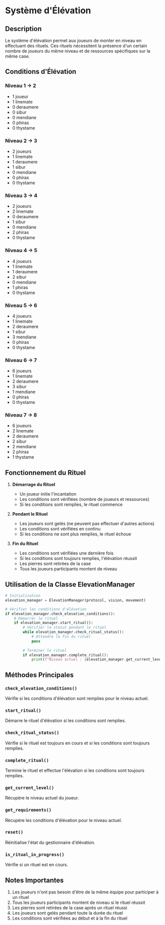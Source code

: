 # Système d'Élévation

## Description
Le système d'élévation permet aux joueurs de monter en niveau en effectuant des rituels. Ces rituels nécessitent la présence d'un certain nombre de joueurs du même niveau et de ressources spécifiques sur la même case.

## Conditions d'Élévation

### Niveau 1 → 2
- 1 joueur
- 1 linemate
- 0 deraumere
- 0 sibur
- 0 mendiane
- 0 phiras
- 0 thystame

### Niveau 2 → 3
- 2 joueurs
- 1 linemate
- 1 deraumere
- 1 sibur
- 0 mendiane
- 0 phiras
- 0 thystame

### Niveau 3 → 4
- 2 joueurs
- 2 linemate
- 0 deraumere
- 1 sibur
- 0 mendiane
- 2 phiras
- 0 thystame

### Niveau 4 → 5
- 4 joueurs
- 1 linemate
- 1 deraumere
- 2 sibur
- 0 mendiane
- 1 phiras
- 0 thystame

### Niveau 5 → 6
- 4 joueurs
- 1 linemate
- 2 deraumere
- 1 sibur
- 3 mendiane
- 0 phiras
- 0 thystame

### Niveau 6 → 7
- 6 joueurs
- 1 linemate
- 2 deraumere
- 3 sibur
- 1 mendiane
- 0 phiras
- 0 thystame

### Niveau 7 → 8
- 6 joueurs
- 2 linemate
- 2 deraumere
- 2 sibur
- 2 mendiane
- 2 phiras
- 1 thystame

## Fonctionnement du Rituel

1. **Démarrage du Rituel**
   - Un joueur initie l'incantation
   - Les conditions sont vérifiées (nombre de joueurs et ressources)
   - Si les conditions sont remplies, le rituel commence

2. **Pendant le Rituel**
   - Les joueurs sont gelés (ne peuvent pas effectuer d'autres actions)
   - Les conditions sont vérifiées en continu
   - Si les conditions ne sont plus remplies, le rituel échoue

3. **Fin du Rituel**
   - Les conditions sont vérifiées une dernière fois
   - Si les conditions sont toujours remplies, l'élévation réussit
   - Les pierres sont retirées de la case
   - Tous les joueurs participants montent de niveau

## Utilisation de la Classe ElevationManager

```python
# Initialisation
elevation_manager = ElevationManager(protocol, vision, movement)

# Vérifier les conditions d'élévation
if elevation_manager.check_elevation_conditions():
    # Démarrer le rituel
    if elevation_manager.start_ritual():
        # Vérifier le statut pendant le rituel
        while elevation_manager.check_ritual_status():
            # Attendre la fin du rituel
            pass
        
        # Terminer le rituel
        if elevation_manager.complete_ritual():
            print(f"Niveau actuel : {elevation_manager.get_current_level()}")
```

## Méthodes Principales

### `check_elevation_conditions()`
Vérifie si les conditions d'élévation sont remplies pour le niveau actuel.

### `start_ritual()`
Démarre le rituel d'élévation si les conditions sont remplies.

### `check_ritual_status()`
Vérifie si le rituel est toujours en cours et si les conditions sont toujours remplies.

### `complete_ritual()`
Termine le rituel et effectue l'élévation si les conditions sont toujours remplies.

### `get_current_level()`
Récupère le niveau actuel du joueur.

### `get_requirements()`
Récupère les conditions d'élévation pour le niveau actuel.

### `reset()`
Réinitialise l'état du gestionnaire d'élévation.

### `is_ritual_in_progress()`
Vérifie si un rituel est en cours.

## Notes Importantes

1. Les joueurs n'ont pas besoin d'être de la même équipe pour participer à un rituel
2. Tous les joueurs participants montent de niveau si le rituel réussit
3. Les pierres sont retirées de la case après un rituel réussi
4. Les joueurs sont gelés pendant toute la durée du rituel
5. Les conditions sont vérifiées au début et à la fin du rituel 